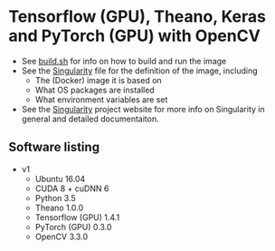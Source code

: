 # Tensorflow (GPU), Theano, Keras and PyTorch (GPU) with OpenCV

* See [build.sh](build.sh) for info on how to build and run the image
* See the [Singularity](Singularity) file for the definition of the image, including
    * The (Docker) image it is based on
    * What OS packages are installed
    * What environment variables are set
* See the [Singularity](http://singularity.lbl.gov/) project website for more info on Singularity in general and detailed documentaiton.

## Software listing

* v1
  * Ubuntu 16.04
  * CUDA 8 + cuDNN 6
  * Python 3.5
  * Theano 1.0.0
  * Tensorflow (GPU) 1.4.1
  * PyTorch (GPU) 0.3.0
  * OpenCV 3.3.0
